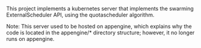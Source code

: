 This project implements a kubernetes server that implements the swarming
ExternalScheduler API, using the quotascheduler algorithm.

Note: This server used to be hosted on appengine, which explains why the code
is located in the appengine/* directory structure; however, it no longer runs on
appengine.
